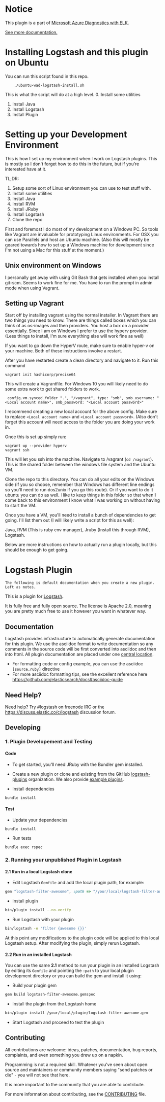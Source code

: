 # Notice
This plugin is a part of [Microsoft Azure Diagnostics with ELK](https://github.com/mspnp/semantic-logging/tree/v3/ELK).

[See more documentation.](https://github.com/mspnp/semantic-logging/blob/v3/ELK/md/LogstashExtensions.md#azure-wad-table)

# Installing Logstash and this plugin on Ubuntu

You can run this script found in this repo.
```
    ./ubuntu-wad-logstash-install.sh
```

This is what the script will do at a high level.
0. Install some utilities
1. Install Java
2. Install Logstash
3. Install Plugin

# Setting up your Development Environment
This is how I set up my environment when I work on Logstash plugins. This is mostly so I don't forget how to do this in the future, but if you're interested have at it.

TL;DR:
1. Setup some sort of Linux environment you can use to test stuff with.
0. Install some utilities
1. Install Java
2. Install RVM
3. Install JRuby
4. Install Logstash
5. Clone the repo

First and foremost I do most of my development on a Windows PC. So tools like Vagrant are invaluable for prototyping
Linux environments. For OSX you can use Parallels and host an Ubuntu machine. (Also this will mostly be geared towards how to
set up a Windows machine for development since I'm not using a Mac for this stuff at the moment.)

## Unix environment on Windows
I personally get away with using Git Bash that gets installed when you install git-scm. Seems to work fine for me. You have to
run the prompt in admin mode when using Vagrant.

## Setting up Vagrant
Start off by installing vagrant using the normal installer. In Vagrant there are two things you need to know. There are things
called boxes which you can think of as os-images and then providers. You host a box on a provider essentially. Since I am on
Windows I prefer to use the hyperv provider. (Less things to install, I'm sure everything else will work fine as well)

If you want to go down the HyperV route, make sure to enable hyper-v on your machine. Both of these instructions involve a restart.

After you have restarted create a clean directory and navigate to it. Run this command
```
vagrant init hashicorp/precise64 
```

This will create a Vagrantfile. For Windows 10 you will likely need to do some extra work to get shared folders to work. 
```
 config.vm.synced_folder ".", "/vagrant", type: "smb", smb_username: "<Local account name>", smb_password: "<Local account password>"
```
I recommend creating a new local account for the above config. Make sure to replace `<Local account name>` and `<Local account password>`. (Also don't forget
this account will need access to the folder you are doing your work in.

Once this is set up simply run:
```
vagrant up --provider hyperv
vagrant ssh
```

This will let you ssh into the machine. Navigate to /vagrant (`cd /vagrant`). This is the shared folder between the windows file system and the Ubuntu VM.

Clone the repo to this directory. You can do all your edits on the Windows side (if you so choose, remember that Windows has different line endings so you'll need to run dos2unix if you go this route).
Or if you want to do it ubuntu you can do as well. I like to keep things in this folder so that when I come back to this environment I know what I was working on without having to start the VM.

Once you have a VM, you'll need to install a bunch of dependencies to get going. I'll list them out (I will likely write a script for this as well):

Java, RVM (This is ruby env manager), Jruby (Install this through RVM), Logstash. 

Below are more instructions on how to actually run a plugin locally, but this should be enough to get going.

# Logstash Plugin
`The following is default documentation when you create a new plugin. Left as notes.`

This is a plugin for [Logstash](https://github.com/elasticsearch/logstash).

It is fully free and fully open source. The license is Apache 2.0, meaning you are pretty much free to use it however you want in whatever way.

## Documentation

Logstash provides infrastructure to automatically generate documentation for this plugin. We use the asciidoc format to write documentation so any comments in the source code will be first converted into asciidoc and then into html. All plugin documentation are placed under one [central location](http://www.elasticsearch.org/guide/en/logstash/current/).

- For formatting code or config example, you can use the asciidoc `[source,ruby]` directive
- For more asciidoc formatting tips, see the excellent reference here https://github.com/elasticsearch/docs#asciidoc-guide

## Need Help?

Need help? Try #logstash on freenode IRC or the https://discuss.elastic.co/c/logstash discussion forum.

## Developing

### 1. Plugin Developement and Testing

#### Code
- To get started, you'll need JRuby with the Bundler gem installed.

- Create a new plugin or clone and existing from the GitHub [logstash-plugins](https://github.com/logstash-plugins) organization. We also provide [example plugins](https://github.com/logstash-plugins?query=example).

- Install dependencies
```sh
bundle install
```

#### Test

- Update your dependencies

```sh
bundle install
```

- Run tests

```sh
bundle exec rspec
```

### 2. Running your unpublished Plugin in Logstash

#### 2.1 Run in a local Logstash clone

- Edit Logstash `Gemfile` and add the local plugin path, for example:
```ruby
gem "logstash-filter-awesome", :path => "/your/local/logstash-filter-awesome"
```
- Install plugin
```sh
bin/plugin install --no-verify
```
- Run Logstash with your plugin
```sh
bin/logstash -e 'filter {awesome {}}'
```
At this point any modifications to the plugin code will be applied to this local Logstash setup. After modifying the plugin, simply rerun Logstash.

#### 2.2 Run in an installed Logstash

You can use the same **2.1** method to run your plugin in an installed Logstash by editing its `Gemfile` and pointing the `:path` to your local plugin development directory or you can build the gem and install it using:

- Build your plugin gem
```sh
gem build logstash-filter-awesome.gemspec
```
- Install the plugin from the Logstash home
```sh
bin/plugin install /your/local/plugin/logstash-filter-awesome.gem
```
- Start Logstash and proceed to test the plugin

## Contributing

All contributions are welcome: ideas, patches, documentation, bug reports, complaints, and even something you drew up on a napkin.

Programming is not a required skill. Whatever you've seen about open source and maintainers or community members  saying "send patches or die" - you will not see that here.

It is more important to the community that you are able to contribute.

For more information about contributing, see the [CONTRIBUTING](https://github.com/elasticsearch/logstash/blob/master/CONTRIBUTING.md) file.
